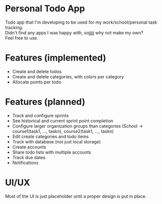 # Personal Todo App

Todo app that I'm developing to be used for my work/school/personal task tracking.\
Didn't find any apps I was happy with, sojjjjj why not make my own?\
Feel free to use.

# Features (implemented)

- Create and delete todos
- Create and delete categories, with colors per category
- Allocate points per todo

# Features (planned)

- Track and configure sprints
- See historical and current sprint point completion
- Configure larger organization groups than categories (School -> course1(task1, ..., taskn), course2(task1, ..., taskn)
- Edit create categories and todo items
- Track with database (not just local storage)
- Create accounts
- Share todo lists with multiple accounts
- Track due dates
- Notifications

# UI/UX

Most of the UI is just placeholder until a proper design is put in place.

